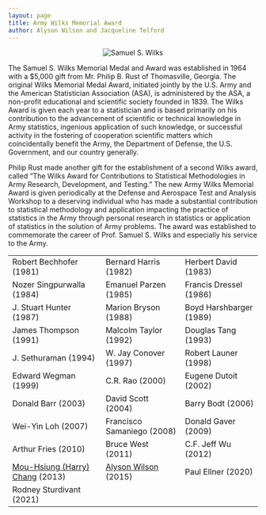 ```yaml
---
layout: page
title: Army Wilks Memorial Award
author: Alyson Wilson and Jacqueline Telford
---
```

<p align="center">
<img src="https://alysongwilson.github.io/ACAS/wilks.jpg" alt="Samuel S. Wilks">
</p>

The Samuel S. Wilks Memorial Medal and Award was established in 1964 with a $5,000 gift from Mr. Philip B. Rust of Thomasville, Georgia. The original Wilks Memorial Medal Award, initiated jointly by the U.S. Army and the American Statistician Association (ASA), is administered by the ASA, a non-profit educational and scientific society founded in 1839. The Wilks Award is given each year to a statistician and is based primarily on his contribution to the advancement of scientific or technical knowledge in Army statistics, ingenious application of such knowledge, or successful activity in the fostering of cooperation scientific matters which coincidentally benefit the Army, the Department of Defense, the U.S. Government, and our country generally.

Philip Rust made another gift for the establishment of a second Wilks award, called “The Wilks Award for Contributions to Statistical Methodologies in Army Research, Development, and Testing.” The new Army Wilks Memorial Award is given periodically at the Defense and Aerospace Test and Analysis Workshop to a deserving individual who has made a substantial contribution to statistical methodology and application impacting the practice of statistics in the Army through personal research in statistics or application of statistics in the solution of Army problems. The award was established to commemorate the career of Prof. Samuel S. Wilks and especially his service to the Army.


<div align="center">
					<table class="table table-striped">
						<tbody>
							<tr>
								<td>Robert Bechhofer (1981)</td>
								<td>Bernard Harris (1982)</td>
								<td>Herbert David (1983)</td>
							</tr>
							<tr>
								<td>Nozer Singpurwalla (1984)</td>
								<td>Emanuel Parzen (1985)</td>
								<td>Francis Dressel (1986)</td>
							</tr>
							<tr>
								<td>J. Stuart Hunter (1987)</td>
								<td>Marion Bryson (1988)</td>
								<td>Boyd Harshbarger (1989)</td>
							</tr>
				<tr>
								<td>James Thompson (1991)</td>
								<td>Malcolm Taylor (1992)</td>
								<td>Douglas Tang (1993)</td>
							</tr>
							<tr>
								<td>J. Sethuraman (1994)</td>
								<td>W. Jay Conover (1997)</td>
								<td>Robert Launer (1998)</td>
							</tr>
							<tr>
								<td>Edward Wegman (1999)</td>
								<td>C.R. Rao (2000)</td>
								<td>Eugene Dutoit (2002)</td>
							</tr>
						<tr>
								<td>Donald Barr (2003)</td>
								<td>David Scott (2004)</td>
								<td>Barry Bodt (2006)</td>
							</tr>	
							<tr>
								<td>Wei-Yin Loh (2007)</td>
								<td>Francisco Samaniego (2008)</td>
								<td>Donald Gaver (2009)</td>
							</tr>	
							<tr>
								<td>Arthur Fries (2010)</td>
								<td>Bruce West (2011)</td>
								<td>C.F. Jeff Wu (2012)</td>
							</tr>	
		<tr>
								<td><a href="https://alysongwilson.github.io/ACAS/harrychang.jpg">Mou-Hsiung (Harry) Chang</a> (2013)</td>
			<td><a href="https://alysongwilson.github.io/ACAS/AlysonWilson2.jpg">Alyson Wilson</a> (2015)</td>
								<td>Paul Ellner (2020)</td>
							</tr>	
							<tr>
								<td>Rodney Sturdivant (2021)</td>
								<td></td>
								<td></td>
							</tr>	
						</tbody>
					</table>
</div>
